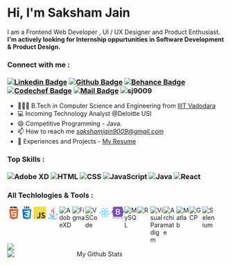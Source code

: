 <h1 align="left">Hi, I'm Saksham Jain </h1>
<p align="left">I am a Frontend Web Developer , UI / UX Designer and Product Enthusiast.</br>
<b>I'm actively looking for Internship oppurtunities in Software Development & Product Design.</b></p>

### Connect with me :<br/> <br/> [![Linkedin Badge](https://img.shields.io/badge/-LinkedIn-0077B5?style=flat&logo=Linkedin&logoColor=white&link=https://www.linkedin.com/in/saksham9009/)](https://www.linkedin.com/in/saksham9009/) [![Github Badge](https://img.shields.io/badge/-Github-242A2D?style=flat&logo=Github&logoColor=white&link=https://github.com/sj9009/)](https://github.com/sj9009/) [![Behance Badge](https://img.shields.io/badge/-Behance-053EFF?style=flat&labelColor=053EFF&logo=behance&link=https://www.behance.net/sakshamjain9009)](https://www.behance.net/sakshamjain9009) [![Codechef Badge](https://img.shields.io/badge/-CodeChef-242A2D?style=flat&logo=Codechef&link=https://www.codechef.com/users/sj9009/)](https://www.codechef.com/users/sj9009/) [![Mail Badge](https://img.shields.io/badge/-Gmail-c0392b?style=flat&labelColor=c0392b&logo=gmail&logoColor=white)](mailto:sakshamjain9009@gmail.com)  <img src="https://komarev.com/ghpvc/?username=sj9009&label=Profile%20views&color=0e75b6&style=flat" alt="sj9009" />

- 👨🏻‍🎓 B.Tech in Computer Science and Engineering from [IIIT Vadodara](http://iiitvadodara.ac.in/)
- 💻 Incoming Technology Analyst @Deloitte USI
- 😄 Competitive Programming - Java.
- 📫 How to reach me  *sakshamjain9009@gmail.com*
- 📄 Experiences and Projects - [My Resume](https://drive.google.com/file/d/1bzcq7csIbjHRPxmgCKO1Uaz3EWHLR-Hr/view?usp=sharing)

### Top Skills : <br/> <br/> ![Adobe XD](https://img.shields.io/badge/AdobeXD-323330?style=for-the-badge&logo=adobexd&logoColor=pastelpink) ![HTML](https://img.shields.io/badge/HTML5-E34F26?style=for-the-badge&logo=html5&logoColor=white) ![CSS](https://img.shields.io/badge/CSS3-1572B6?style=for-the-badge&logo=css3&logoColor=white) ![JavaScript](https://img.shields.io/badge/JavaScript-323330?style=for-the-badge&logo=javascript&logoColor=F7DF1E) ![Java](https://img.shields.io/badge/Java-323330?style=for-the-badge&logo=java) ![React](https://img.shields.io/badge/React-20232A?style=for-the-badge&logo=react&logoColor=61DAFB)


<h3 align="left">All Techlologies & Tools :</h3>
<p align="left"> 
  <img align="left" alt="HTML5" width="30px" src="https://raw.githubusercontent.com/devicons/devicon/master/icons/html5/html5-original-wordmark.svg"/>
  <img align="left" alt="CSS3" width="30px" src="https://raw.githubusercontent.com/devicons/devicon/master/icons/css3/css3-original-wordmark.svg"/>
<!--   <img align="left" alt="C" width="30px" src="https://raw.githubusercontent.com/devicons/devicon/master/icons/c/c-original.svg" /> -->
  <img align="left" alt="JavaScript" width="30px" src="https://raw.githubusercontent.com/devicons/devicon/master/icons/javascript/javascript-original.svg" />
  <img align="left" alt="Java" width="30px" src="https://raw.githubusercontent.com/devicons/devicon/master/icons/java/java-original.svg" />
  <img align="left" alt="AdobeXD" width="30px" src="https://cdn.worldvectorlogo.com/logos/adobe-xd.svg"/>
  <img align="left" alt="Figma" width="30px" src="https://www.vectorlogo.zone/logos/figma/figma-icon.svg" />
  <img align="left" alt="VSCode" width="30px" src="https://upload.vectorlogo.zone/logos/visualstudio_code/images/0aea25bb-27bb-427f-8d65-f999bf0cba67.svg" />
  <img align="left" alt="React" width="30px" src="https://raw.githubusercontent.com/github/explore/80688e429a7d4ef2fca1e82350fe8e3517d3494d/topics/react/react.png" />
  <img align="left" alt="Bootstrap" width="30px" src="https://raw.githubusercontent.com/devicons/devicon/master/icons/bootstrap/bootstrap-plain-wordmark.svg" />
<!--   <img align="left" alt="Sass" width="30px" src="https://raw.githubusercontent.com/devicons/devicon/master/icons/sass/sass-original.svg" /> -->
  <img align="left" alt="MySQL" width="30px" src="https://www.vectorlogo.zone/logos/mysql/mysql-icon.svg" />
  <img align="left" alt="R" width="30px" src="https://www.vectorlogo.zone/logos/r-project/r-project-icon.svg" />
  <img align="left" alt="VisualParadigm" width="30px" src="https://camo.githubusercontent.com/adf3e91290a5b76dd3e45b9f8354979115d3e459b40ff4a6a4e404366dfe841c/68747470733a2f2f646c322e6d61637570646174652e636f6d2f696d616765732f69636f6e733235362f31363934352e706e673f643d31353139373731303331" />
  <img align="left" alt="Archimate" width="30px" src="https://avatars.githubusercontent.com/u/7965556?s=200&v=4" />
  <img align="left" alt="Matlab" width="30px" src="https://upload.wikimedia.org/wikipedia/commons/2/21/Matlab_Logo.png" />
  <img align="left" alt="GCP" width="30px" src="https://www.vectorlogo.zone/logos/google_cloud/google_cloud-icon.svg" />
  <img align="left" alt="Selenium" width="30px" src="https://raw.githubusercontent.com/detain/svg-logos/780f25886640cef088af994181646db2f6b1a3f8/svg/selenium-logo.svg" />
<!--   <img align="left" alt="Overleaf" width="30px" src="https://raw.githubusercontent.com/edent/SuperTinyIcons/9f13284dfaa5ec877e42fff53f0bc6ba6ff82953/images/svg/overleaf.svg" /> -->
</p>

<br />
<p align="center">
  <br />
  <br />
  <img width="350px" align="left" src="https://github-readme-stats.vercel.app/api/top-langs/?username=sj9009&show_icons=true&locale=en&layout=compact&theme=radical" />
  <img width="410px" align="left" src="https://github-readme-stats.vercel.app/api?username=sj9009&&show_icons=true&theme=radical" alt="My Github Stats">
</p>

